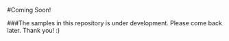 #Coming Soon!

###The samples in this repository is under development. Please come back later. Thank you! :)
